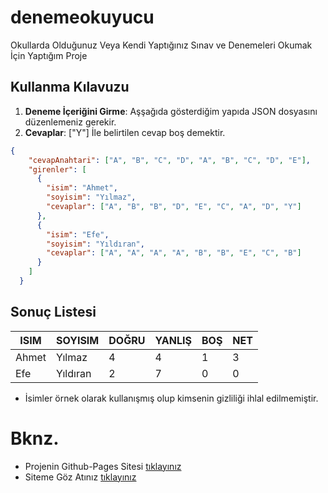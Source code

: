 # denemeokuyucu
Okullarda Olduğunuz Veya Kendi Yaptığınız Sınav ve Denemeleri Okumak İçin Yaptığım Proje

## Kullanma Kılavuzu
1. **Deneme İçeriğini Girme**: Aşşağıda gösterdiğim yapıda JSON dosyasını düzenlemeniz gerekir.
2. **Cevaplar**: ["Y"] İle belirtilen cevap boş demektir.

```json
{
    "cevapAnahtari": ["A", "B", "C", "D", "A", "B", "C", "D", "E"], 
    "girenler": [
      {
        "isim": "Ahmet",
        "soyisim": "Yılmaz",
        "cevaplar": ["A", "B", "B", "D", "E", "C", "A", "D", "Y"]
      },
      {
        "isim": "Efe",
        "soyisim": "Yıldıran",
        "cevaplar": ["A", "A", "A", "A", "B", "B", "E", "C", "B"]
      }
    ]
  }
```

## Sonuç Listesi
| ISIM | SOYISIM | DOĞRU | YANLIŞ | BOŞ | NET | 
|------|---------|-------|--------|-----|-----|
|Ahmet|Yılmaz|4|4|1|3|
|Efe|Yıldıran|2|7|0|0|

- İsimler örnek olarak kullanışmış olup kimsenin gizliliği ihlal edilmemiştir.

# Bknz.
- Projenin Github-Pages Sitesi [tıklayınız](https://lowleery.github.io/denemeokuyucu/)
- Siteme Göz Atınız [tıklayınız](https://yardimet.vercel.app)
